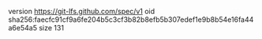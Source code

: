 version https://git-lfs.github.com/spec/v1
oid sha256:faecfc91cf9a6fe204b5c3cf3b82b8efb5b307edef1e9b8b54e16fa44a6e54a5
size 131
